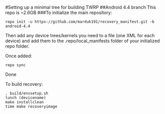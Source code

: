 #Setting up a minimal tree for building TWRP
##Android 4.4 branch
This repo is ~2.6GB
###To initialize the main repository:

````
repo init -u https://github.com/marduk191/recovery_manifest.git -b android-4.4
````
Then add any device trees/kernels you need to a file (one XML for each device) and add them to the .repo/local_manifests folder of your initialized repo folder.

Once added:
````
repo sync
````
Done

To build recovery:
````
. build/envsetup.sh
lunch (devicename)
make installclean
time make recoveryimage
````